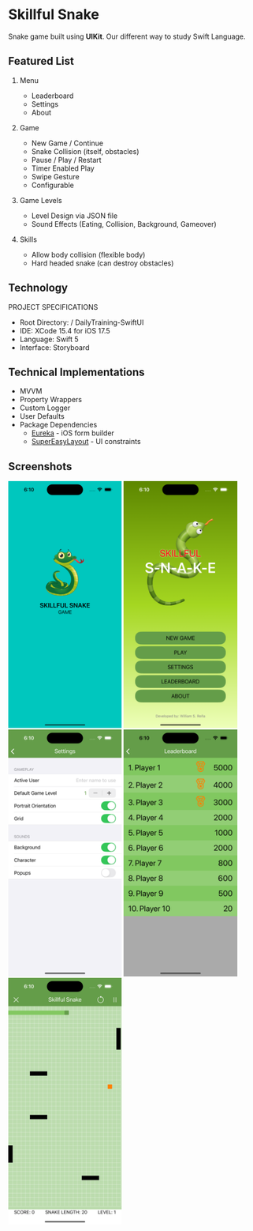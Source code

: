 # Skillful Snake

Snake game built using **UIKit**. Our different way to study Swift Language.

## Featured List

1. Menu
	- Leaderboard
	- Settings
	- About

2. Game
	- New Game / Continue
	- Snake Collision (itself, obstacles)
	- Pause / Play / Restart
	- Timer Enabled Play
	- Swipe Gesture
	- Configurable

3. Game Levels
	- Level Design via JSON file
	- Sound Effects (Eating, Collision, Background, Gameover)

4. Skills
	- Allow body collision (flexible body)
	- Hard headed snake (can destroy obstacles)

## Technology

PROJECT SPECIFICATIONS

- Root Directory: / DailyTraining-SwiftUI
- IDE: XCode 15.4 for iOS 17.5
- Language: Swift 5
- Interface: Storyboard

## Technical Implementations

- MVVM
- Property Wrappers
- Custom Logger
- User Defaults
- Package Dependencies
	- [Eureka](https://eurekacommunity.github.io/) - iOS form builder
	- [SuperEasyLayout](https://github.com/doil6317/SuperEasyLayout) - UI constraints

## Screenshots

<p float="left">
		<img src="screenshots/01_snk_launch_screen.png" alt="ChatPeopleViewController" height="500">
		<img src="screenshots/02_snk_home_screen.png" alt="ChatMessagingViewController" height="500">
		<img src="screenshots/03_snk_settings.png" alt="ChatMessagingViewController" height="500">
		<img src="screenshots/04_snk_leaderboard.png" alt="ChatMessagingViewController" height="500">
		<img src="screenshots/05_snk_snake_game.png" alt="ChatMessagingViewController" height="500">
	<p float="left">